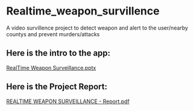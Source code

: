 # Realtime_weapon_survillence
A video survillence project to detect weapon and alert to the user/nearby countys and prevent murders/attacks
## Here is the intro to the app:
[RealTime Weapon Surveillance.pptx](https://github.com/Anon3mou5/Realtime_weapon_survillence/files/8660954/RealTime.Weapon.Surveillance.pptx)

## Here is the Project Report: 
[REALTIME WEAPON SURVEILLANCE - Report.pdf](https://github.com/Anon3mou5/Realtime_weapon_survillence/files/8660962/REALTIME.WEAPON.SURVEILLANCE.-.Report.pdf)
